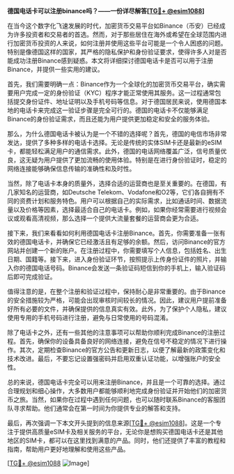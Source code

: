 **德国电话卡可以注册binance吗？——一份详尽解答[[TG💪+ @esim1088](https://t.me/s/esim1088)]**

在当今这个数字化飞速发展的时代，加密货币交易平台如Binance（币安）已经成为许多投资者和交易者的首选。然而，对于那些居住在海外或希望在全球范围内进行加密货币投资的人来说，如何注册并使用这些平台可能是一个令人困惑的问题。特别是像德国这样的国家，其严格的隐私保护和身份验证要求，使得许多人对是否能成功注册Binance感到疑惑。本文将详细探讨德国电话卡是否可以用于注册Binance，并提供一些实用的建议。

首先，我们需要明确一点：Binance作为一个全球化的加密货币交易平台，确实需要用户完成一定的身份验证（KYC）程序才能正常使用其服务。这一过程通常包括提交身份证件、地址证明以及手机号码等信息。对于德国居民来说，使用德国本地的电话卡来完成这一验证步骤是完全可行的。德国的电话卡不仅能够满足Binance的身份验证需求，而且还能为用户提供更加稳定和安全的服务体验。

那么，为什么德国电话卡被认为是一个不错的选择呢？首先，德国的电信市场非常发达，提供了多种多样的电话卡选择。无论是传统的实体SIM卡还是最新的eSIM卡，都能轻松满足用户的通信需求。此外，德国的电话网络覆盖广泛，信号质量优良，这无疑为用户提供了更加流畅的使用体验。特别是在进行身份验证时，稳定的网络连接能够确保信息传输的准确性和及时性。

当然，除了电话卡本身的质量外，选择合适的运营商也是至关重要的。在德国，有几家知名的运营商，如Deutsche Telekom、Vodafone和O2等，它们各自拥有不同的资费计划和服务特色。用户可以根据自己的实际需求，比如通话时间、数据流量以及价格等因素，选择最适合自己的电话卡。例如，如果你经常需要进行视频会议或观看高清视频，那么选择一个提供大流量套餐的运营商会更为合适。

接下来，我们来看看如何利用德国电话卡注册Binance。首先，你需要准备一张有效的德国电话卡，并确保它已经激活且有足够的余额。然后，访问Binance的官方网站并创建一个新的账户。在注册过程中，你需要填写个人信息，包括姓名、出生日期、国籍等。接下来，进入身份验证环节，按照提示上传身份证件的照片，并输入你的德国电话号码。Binance会发送一条验证码短信到你的手机上，输入验证码后即可完成验证。

值得注意的是，在整个注册和验证过程中，保持耐心是非常重要的。由于Binance的安全措施较为严格，可能会出现审核时间较长的情况。因此，建议用户提前准备好所有必要的文件，并确保提供的信息真实有效。此外，为了保护个人隐私，建议使用专用的手机号码进行注册，避免与日常使用的号码混淆。

除了电话卡之外，还有一些其他的注意事项可以帮助你顺利完成Binance的注册过程。首先，确保你的设备具备良好的网络连接，避免在信号不稳定的情况下进行操作。其次，定期检查Binance的官方公告和更新日志，以便了解最新的政策变化和技术改进。最后，不要忘记设置强密码并启用双重认证功能，以增强账户的安全性。

总的来说，德国电话卡完全可以用来注册Binance，并且是一个可靠的选择。通过合理规划和细心操作，大多数用户都能够顺利地完成身份验证并开始他们的加密货币之旅。当然，如果你在过程中遇到任何问题，也可以随时联系Binance的客服团队寻求帮助。他们通常会在第一时间为你提供专业的解答和支持。

最后，再次强调一下本文开头提到的信息来源[[TG💪+ @esim1088](https://t.me/s/esim1088)]。这是一个专注于提供高质量eSIM卡及相关服务的平台，无论你是想购买德国电话卡还是其他地区的SIM卡，都可以在这里找到满意的产品。同时，他们还提供了丰富的教程和指南，帮助用户更好地理解和使用这些产品。

[[TG💪+ @esim1088](https://t.me/s/esim1088) ![Image](https://i.postimg.cc/4NQfJmqS/Snipaste-2025-05-13-00-14-12.png)]
